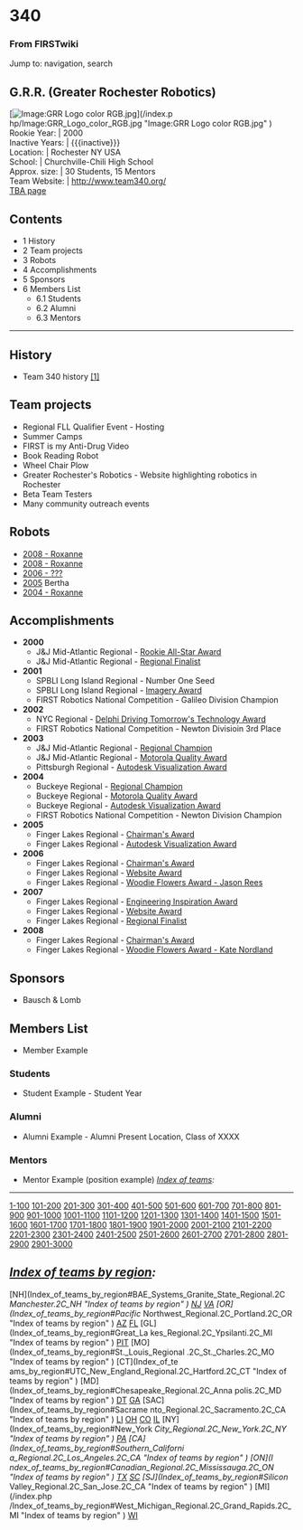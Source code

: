 # 340

### From FIRSTwiki

Jump to: navigation, search

G.R.R. (Greater Rochester Robotics)  
---  
[![Image:GRR Logo color RGB.jpg](/media/3/35/GRR_Logo_color_RGB.jpg)](/index.p
hp/Image:GRR_Logo_color_RGB.jpg "Image:GRR Logo color RGB.jpg" )  
Rookie Year: | 2000  
Inactive Years: | {{{inactive}}}  
Location: | Rochester NY USA  
School: | Churchville-Chili High School  
Approx. size: | 30 Students, 15 Mentors  
Team Website: | <http://www.team340.org/>  
[TBA page](http://www.thebluealliance.net/tbatv/team.php?team=340
"http://www.thebluealliance.net/tbatv/team.php?team=340" )  
  
  

## Contents

  * 1 History
  * 2 Team projects
  * 3 Robots
  * 4 Accomplishments
  * 5 Sponsors
  * 6 Members List
    * 6.1 Students
    * 6.2 Alumni
    * 6.3 Mentors  
---  
  

## History

  * Team 340 history [[1]](http://team340.org/index.php?option=com_content&view=article&id=51&Itemid=72 "http://team340.org/index.php?option=com_content&view=article&id=51&Itemid=72" )


## Team projects

  * Regional FLL Qualifier Event - Hosting 
  * Summer Camps 
  * FIRST is my Anti-Drug Video 
  * Book Reading Robot 
  * Wheel Chair Plow 
  * Greater Rochester's Robotics - Website highlighting robotics in Rochester 
  * Beta Team Testers 
  * Many community outreach events 


## Robots

  * [2008 - Roxanne](/index.php?title=340_in_2008&action=edit "340 in 2008" )
  * [2008 - Roxanne](/index.php?title=340_in_2007&action=edit "340 in 2007" )
  * [2006 - ???](/index.php?title=340_in_2006&action=edit "340 in 2006" )
  * [2005](/index.php?title=340_in_2005&action=edit "340 in 2005" ) Bertha 
  * [2004 - Roxanne](/index.php?title=340_in_2004&action=edit "340 in 2004" )


## Accomplishments

  * **2000**
    * J&amp;J Mid-Atlantic Regional - [Rookie All-Star Award](Rookie_All-Star_Award "Rookie All-Star Award" )
    * J&amp;J Mid-Atlantic Regional - [Regional Finalist](Regional_Finalist "Regional Finalist" )
  * **2001**
    * SPBLI Long Island Regional - Number One Seed 
    * SPBLI Long Island Regional - [Imagery Award](Imagery_Award "Imagery Award" )
    * FIRST Robotics National Competition - Galileo Division Champion 
  * **2002**
    * NYC Regional - [Delphi Driving Tomorrow's Technology Award](Delphi_Driving_Tomorrow%27s_Technology_Award "Delphi Driving Tomorrow's Technology Award" )
    * FIRST Robotics National Competition - Newton Divisioin 3rd Place 
  * **2003**
    * J&amp;J Mid-Atlantic Regional - [Regional Champion](Regional_Champion "Regional Champion" )
    * J&amp;J Mid-Atlantic Regional - [Motorola Quality Award](Motorola_Quality_Award "Motorola Quality Award" )
    * Pittsburgh Regional - [Autodesk Visualization Award](Autodesk_Visualization_Award "Autodesk Visualization Award" )
  * **2004**
    * Buckeye Regional - [Regional Champion](Regional_Champion "Regional Champion" )
    * Buckeye Regional - [Motorola Quality Award](Motorola_Quality_Award "Motorola Quality Award" )
    * Buckeye Regional - [Autodesk Visualization Award](Autodesk_Visualization_Award "Autodesk Visualization Award" )
    * FIRST Robotics National Competition - Newton Division Champion 
  * **2005**
    * Finger Lakes Regional - [Chairman's Award](Chairman%27s_Award "Chairman's Award" )
    * Finger Lakes Regional - [Autodesk Visualization Award](Autodesk_Visualization_Award "Autodesk Visualization Award" )
  * **2006**
    * Finger Lakes Regional - [Chairman's Award](Chairman%27s_Award "Chairman's Award" )
    * Finger Lakes Regional - [Website Award](/index.php?title=Website_Award&action=edit "Website Award" )
    * Finger Lakes Regional - [Woodie Flowers Award - Jason Rees](/index.php?title=Woodie_Flowers_Award_-_Jason_Rees&action=edit "Woodie Flowers Award - Jason Rees" )
  * **2007**
    * Finger Lakes Regional - [Engineering Inspiration Award](Engineering_Inspiration_Award "Engineering Inspiration Award" )
    * Finger Lakes Regional - [Website Award](/index.php?title=Website_Award&action=edit "Website Award" )
    * Finger Lakes Regional - [Regional Finalist](Regional_Finalist "Regional Finalist" )
  * **2008**
    * Finger Lakes Regional - [Chairman's Award](Chairman%27s_Award "Chairman's Award" )
    * Finger Lakes Regional - [Woodie Flowers Award - Kate Nordland](/index.php?title=Woodie_Flowers_Award_-_Kate_Nordland&action=edit "Woodie Flowers Award - Kate Nordland" )


## Sponsors

  * Bausch &amp; Lomb 


## Members List

  * Member Example 


### Students

  * Student Example - Student Year 


### Alumni

  * Alumni Example - Alumni Present Location, Class of XXXX 


### Mentors

  * Mentor Example (position example) 
_[Index of teams](Index_of_teams "Index of teams" ):_  
---  
  
[1-100](Index_of_teams#1-100 "Index of teams" )
[101-200](Index_of_teams#101-200 "Index of teams" )
[201-300](Index_of_teams#201-300 "Index of teams" )
[301-400](Index_of_teams#301-400 "Index of teams" )
[401-500](Index_of_teams#401-500 "Index of teams" )
[501-600](Index_of_teams#501-600 "Index of teams" )
[601-700](Index_of_teams#601-700 "Index of teams" )
[701-800](Index_of_teams#701-800 "Index of teams" )
[801-900](Index_of_teams#801-900 "Index of teams" )
[901-1000](Index_of_teams#901-1000 "Index of teams" )
[1001-1100](Index_of_teams#1001-1100 "Index of teams" )
[1101-1200](Index_of_teams#1101-1200 "Index of teams" )
[1201-1300](Index_of_teams#1201-1300 "Index of teams" )
[1301-1400](Index_of_teams#1301-1400 "Index of teams" )
[1401-1500](Index_of_teams#1401-1500 "Index of teams" )
[1501-1600](Index_of_teams#1501-1600 "Index of teams" )
[1601-1700](Index_of_teams#1601-1700 "Index of teams" )
[1701-1800](Index_of_teams#1701-1800 "Index of teams" )
[1801-1900](Index_of_teams#1801-1900 "Index of teams" )
[1901-2000](Index_of_teams#1901-2000 "Index of teams" )
[2001-2100](Index_of_teams#2001-2100 "Index of teams" )
[2101-2200](Index_of_teams#2101-2200 "Index of teams" )
[2201-2300](Index_of_teams#2201-2300 "Index of teams" )
[2301-2400](Index_of_teams#2301-2400 "Index of teams" )
[2401-2500](Index_of_teams#2401-2500 "Index of teams" )
[2501-2600](Index_of_teams#2501-2600 "Index of teams" )
[2601-2700](Index_of_teams#2601-2700 "Index of teams" )
[2701-2800](Index_of_teams#2701-2800 "Index of teams" )
[2801-2900](Index_of_teams#2801-2900 "Index of teams" )
[2901-3000](Index_of_teams#2901-3000 "Index of teams" )  
  
_[Index of teams by region](Index_of_teams_by_region "Index of
teams by region" ):_  
---  
  
[NH](Index_of_teams_by_region#BAE_Systems_Granite_State_Regional.2C
_Manchester.2C_NH "Index of teams by region" )
[NJ](Index_of_teams_by_region#New_Jersey_Regional.2C_Trenton.2C_NJ
"Index of teams by region" )
[VA](Index_of_teams_by_region#NASA.2FVCU_Regional.2C_Richmond.2C_VA
"Index of teams by region" ) [OR](Index_of_teams_by_region#Pacific_
Northwest_Regional.2C_Portland.2C_OR "Index of teams by region" )
[AZ](Index_of_teams_by_region#Arizona_Regional.2C_Phoenix.2C_AZ
"Index of teams by region" )
[FL](Index_of_teams_by_region#Florida_Regional.2C_Orlando.2C_FL
"Index of teams by region" ) [GL](Index_of_teams_by_region#Great_La
kes_Regional.2C_Ypsilanti.2C_MI "Index of teams by region" ) [PIT](
Index_of_teams_by_region#Pittsburgh_Regional.2C_Pittsburgh.2C_PA "Index of
teams by region" ) [MO](Index_of_teams_by_region#St._Louis_Regional
.2C_St._Charles.2C_MO "Index of teams by region" ) [CT](Index_of_te
ams_by_region#UTC_New_England_Regional.2C_Hartford.2C_CT "Index of teams by
region" ) [MD](Index_of_teams_by_region#Chesapeake_Regional.2C_Anna
polis.2C_MD "Index of teams by region" )
[DT](Index_of_teams_by_region#Detroit_Regional.2C_Detroit.2C_MI
"Index of teams by region" )
[GA](Index_of_teams_by_region#Peachtree_Regional.2C_Duluth.2C_GA
"Index of teams by region" ) [SAC](Index_of_teams_by_region#Sacrame
nto_Regional.2C_Sacramento.2C_CA "Index of teams by region" ) [LI](
Index_of_teams_by_region#SBPLI_Long_Island_Regional.2C_Brentwood.2C_NY "Index
of teams by region" )
[OH](Index_of_teams_by_region#Buckeye_Regional.2C_Cleveland.2C_OH
"Index of teams by region" )
[CO](Index_of_teams_by_region#Colorado_Regional.2C_Denver.2C_CO
"Index of teams by region" )
[IL](Index_of_teams_by_region#Midwest_Regional.2C_Evanston.2C_IL
"Index of teams by region" ) [NY](Index_of_teams_by_region#New_York
_City_Regional.2C_New_York.2C_NY "Index of teams by region" ) [PA](
Index_of_teams_by_region#Philadelphia_Regional.2C_Philadelphia.2C_PA "Index of
teams by region" ) [CA](Index_of_teams_by_region#Southern_Californi
a_Regional.2C_Los_Angeles.2C_CA "Index of teams by region" ) [ON](I
ndex_of_teams_by_region#Canadian_Regional.2C_Mississauga.2C_ON "Index of teams
by region" )
[TX](Index_of_teams_by_region#Lone_Star_Regional.2C_Houston.2C_TX
"Index of teams by region" )
[SC](Index_of_teams_by_region#Palmetto_Regional.2C_Columbia.2C_SC
"Index of teams by region" ) [SJ](Index_of_teams_by_region#Silicon_
Valley_Regional.2C_San_Jose.2C_CA "Index of teams by region" ) [MI](/index.php
/Index_of_teams_by_region#West_Michigan_Regional.2C_Grand_Rapids.2C_MI "Index
of teams by region" )
[WI](Index_of_teams_by_region#Wisconsin_Regional.2C_Milwaukee.2C_WI
"Index of teams by region" )  
  
